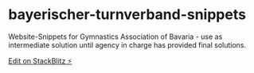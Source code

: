 # bayerischer-turnverband-snippets

Website-Snippets for Gymnastics Association of Bavaria - use as intermediate solution until agency in charge has provided final solutions.

[Edit on StackBlitz ⚡️](https://stackblitz.com/edit/js-aur4hq)

